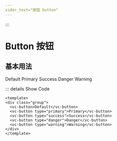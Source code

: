 ```yaml
---
sider_text="按钮 button"
---
```

:::

# Button 按钮

## 基本用法

<div class="group">
  <vc-button>Default</vc-button>
  <vc-button type="primary">Primary</vc-button>
  <vc-button type="success">Success</vc-button>
  <vc-button type="danger">Danger</vc-button>
  <vc-button type="warning">Warning</vc-button>
</div>

::: details Show Code

```vue
<template>
<div class="group">
  <vc-button>Default</vc-button>
  <vc-button type="primary">Primary</vc-button>
  <vc-button type="success">Success</vc-button>
  <vc-button type="danger">Danger</vc-button>
  <vc-button type="warning">Warning</vc-button>
</div>
</template>

```
